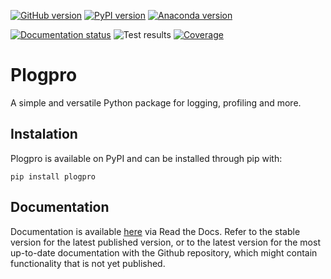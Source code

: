 [![GitHub version](https://badge.fury.io/gh/wohe157%2Fplogpro.svg)](https://badge.fury.io/gh/wohe157%2Fplogpro)
[![PyPI version](https://badge.fury.io/py/plogpro.svg)](https://badge.fury.io/py/plogpro)
[![Anaconda version](https://anaconda.org/wohe/plogpro/badges/version.svg)](https://anaconda.org/wohe/plogpro)

[![Documentation status](https://readthedocs.org/projects/plogpro/badge/?version=latest)](https://plogpro.readthedocs.io/en/latest/?badge=latest)
![Test results](https://github.com/wohe157/plogpro/actions/workflows/unittest.yml/badge.svg)
[![Coverage](https://codecov.io/gh/wohe157/plogpro/branch/main/graph/badge.svg?token=wr6EfOLLJu)](https://codecov.io/gh/wohe157/plogpro)

# Plogpro
A simple and versatile Python package for logging, profiling and more.

## Instalation
Plogpro is available on PyPI and can be installed through pip with:
```
pip install plogpro
```

## Documentation
Documentation is available [here](https://plogpro.readthedocs.io/en/stable/) via
Read the Docs. Refer to the stable version for the latest published version, or
to the latest version for the most up-to-date documentation with the Github
repository, which might contain functionality that is not yet published.
